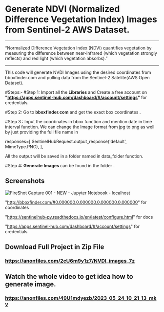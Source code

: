 # Generate NDVI (Normalized Difference Vegetation Index) Images from Sentinel-2 AWS Dataset.
__________________________________________________________________________________________________________________________________
“Normalized Difference Vegetation Index (NDVI) quantifies vegetation by measuring the difference between near-infrared (which vegetation strongly reflects) and red light (which vegetation absorbs).”
_________________________________________________________________________________________________________________________________

This code will generate NVDI Images using the desired coordinates from bboxfinder.com and pulling data from the Sentinel-2 Satelite(AWS Open Dataset).

#Steps:-
#Step 1:
Import all the **Libraries** and Create a free account on **"https://apps.sentinel-hub.com/dashboard/#/account/settings"** for credentials.

#Step 2:
Go to **bboxfinder.com** and get the exact box coordinates .

#Step 3 :
Input the coordinates in bbox function and mention date in time interval function.
We can change the Image format from jpg to png as well by just providing the full file name in 

responses=[
        SentinelHubRequest.output_response('default', MimeType.PNG),
    ],

All the output will be saved in a folder named in data_folder function.

#Step 4:
**Generate** **Images** can be found in the folder .


## Screenshots

![FireShot Capture 001 - NEW - Jupyter Notebook - localhost](https://github.com/u11kumar/NVDI-Images/assets/47977758/cc91820c-5368-49f2-8ad9-ed2251246fc5)



"http://bboxfinder.com/#0.000000,0.000000,0.000000,0.000000" for coordinates

"https://sentinelhub-py.readthedocs.io/en/latest/configure.html" for docs

"https://apps.sentinel-hub.com/dashboard/#/account/settings" for credentials


## Download Full Project in Zip File
### https://anonfiles.com/2cU6m9y1z7/NVDI_images_7z

## Watch the whole video to get idea how to generate image.
### https://anonfiles.com/49U1mdyezb/2023_05_24_10_21_13_mkv
